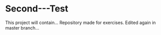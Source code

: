 # Second---Test
This project will contain...
Repository made for exercises.
Edited again in master branch...